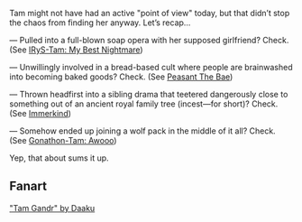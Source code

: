 <!-- title: Tam Gandr -->
<!-- status: Alive -->

Tam might not have had an active "point of view" today, but that didn’t stop the chaos from finding her anyway. Let’s recap…

— Pulled into a full-blown soap opera with her supposed girlfriend? Check.
(See [IRyS-Tam: My Best Nightmare](#edge:irys-kronii))

— Unwillingly involved in a bread-based cult where people are brainwashed into becoming baked goods? Check.
(See [Peasant The Bae](#node:bae))

— Thrown headfirst into a sibling drama that teetered dangerously close to something out of an ancient royal family tree (incest—for short)? Check.
(See [Immerkind](#node:cecilia))

— Somehow ended up joining a wolf pack in the middle of it all? Check.
(See [Gonathon-Tam: Awooo](#edge:kronii-gigi))

Yep, that about sums it up.

## Fanart

["Tam Gandr" by Daaku](https://x.com/koizumi_arata/status/1918528170237558813)
